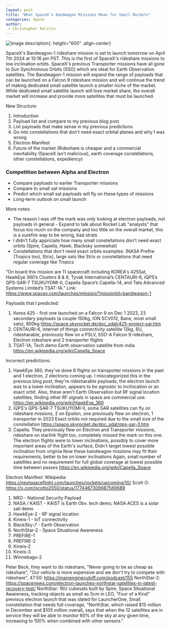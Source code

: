 ```yaml
---
layout: post
title: "What SpaceX's Bandwagon Missions Mean for Small Rockets"
categories: Space
author:
 - Christopher Kalitin
---
```

<head>
    <meta property="og:image" content="{{site.url}}/assets/images//stoke-nova-perfect/hop.jpg">
</head>

![Image description]({{site.url}}/assets/images/covers/spacex-bandwagon-mission.jpg){: height="600" .align-center}

SpaceX's Bandwagon-1 rideshare mission is set to launch tomorrow on April 7th 2024 at 10:16 pm PST. This is the first of SpaceX's rideshare missions to low inclination orbits. SpaceX's previous Transporter missions have all gone to Sun Synchronous Orbits (SSO) which are ideal for Earth Observation satellites. The Bandwagon-1 mission will expand the range of payloads that can be launched on a Falcon 9 rideshare mission and will continue the trend of making dedicated small satellite launch a smaller niche of the market. While dedicated small satellite launch will lose market share, the overall market will increase and provide more satellites that must be launched.



New Structure:
1. Introduction
2. Payload list and compare to my previous blog post
3. List payloads that make sense in my previous predictions
4. Go into constellations that don't need exact orbital planes and why I was wrong
5. Electron Manifest
6. Future of the market (Rideshare is cheaper and a commercial inevitability (SpaceX isn't malicious), earth coverage constellations, other constellations, expediency)

### <b>Competition between Alpha and Electron</b>

* Compare payloads to earlier Transporter missions
* Compare to small sat missions
* Predict which small sat payloads will fly on these types of missions
* Long-term outlook on small launch

More notes:
* The reason I was off the mark was only looking at electron payloads, not payloads in general - Expand to talk about Rocket Lab "analysts" that focus too much on the company and too little on the overall market, this is a surefire way to be wrong, bad strats
* I didn't fully appriciate how many small constellations don't need exact orbits (Spire, Capella, Hawk, Blacksky somewhat)
* Constellations that don't need exact orbits examples: (NASA Prefire (Tropics too), Strix), large sats like Strix or constellations that need regular coverage like Tropics

"On board this mission are 11 spacecraft including KOREA's 425Sat, HawkEye 360’s Clusters 8 & 9, Tyvak International’s CENTAURI-6, iQPS’s QPS-SAR-7 TSUKUYOMI-II, Capella Space’s Capella-14, and Tata Advanced Systems Limited’s TSAT-1A."
Link: https://www.spacex.com/launches/mission/?missionId=bandwagon-1

Payloads that I predicted:
1. Korea 425 - first one launched on a Falcon 9 on Dec 1 2023, 23 secondary payloads (a couple 150kg, ION SCV012, Bane, most small sats), 800kg
https://space.skyrocket.de/doc_sdat/425-project-sar.htm
2. CENTAURI-6, internet of things connectivity satellite 12kg, 6U, ridesharable, previously flew on a PSLV, SSO-A Falcon 9 rideshare, Electron rideshare and 2 transporter flights
3. TSAT-1A, Tech demo Earth observation satellite from india
https://en.wikipedia.org/wiki/Capella_Space

Incorrect predictions:
1. HawkEye 360, they've done 6 flights on transporter missions in the past and 1 electron, 2 electrons coming up. 
I miscategorized this in the previous blog post, they're ridesharable payloads, the electron launch was to a lower inclination, appears to be agnostic to inclincation or an exact orbit.
Also, these aren't Earth Observation but RF  signal location satellites, finding other RF signals in space are commercial use.
https://en.wikipedia.org/wiki/HawkEye_360
2. iQPS's QPS-SAR-7 TSUKUYOMI-II, some SAR satellites can fly on rideshare missions, 2 on Epsilon, one previously flew on electron, 1 transporter in 2023
Exact orbits not required due to the small size of the constellation
https://space.skyrocket.de/doc_sdat/qps-sar-3.htm
3. Capella. They previously flew on Electron and Transporter missions, rideshare on starlink flight too, completely missed the mark on this one.
The electron flights were to lower inclinations, possibly to cover more important areas of the Earth's surface, Didn't target lowest possible inclination from virginia
Now these bandwagon missions may fit their requirements, better to be on lower inclinations
Again, small number of satellites and no requirement for full global coverage at lowest possible time between passes
https://en.wikipedia.org/wiki/Capella_Space

Electron Manifest:
Wikipedia: https://nextspaceflight.com/launches/rockets/upcoming/10/
Scott O: https://x.com/scotto2050/status/1774467309987569689

1. NRO              - National Security Payload
2. NASA / KAIST     - KAIST is Earth Obv. tech demo, NASA ACES is a solar sail demo
3. HawkEye-2        - RF signal location
4. Kineis-1         - IoT connectivity
5. BlackSky-7       - Earth Observation
6. NorthStar-2      - Space Situational Awareness
7. PREFIRE-1
8. PREFIRE-2
9. Kineis-2
10. Kineis-3
11. Winnebago-2

Peter Beck, they want to do rideshare, "Never going to be as cheap as rideshare", "Our vehicle is more expensive and we don't try to compete with rideshare", 47:50: https://mainenginecutoff.com/podcast/155
NorthStar-2: https://spacenews.com/electron-launches-northstar-satellites-in-latest-recovery-test/
NorthStar: 16U cubesats built by Spire, Space Situational Awareness, tracking objects as small as 5cm in LEO, "Four of a Kind" previous electron launch that was slated for LauncherOne, Small constellation that needs full coverage, "NorthStar, which raised $15 million in December and $105 million overall, says that when the 12 satellites are in service they will be able to monitor 60% of the sky at any given time, increasing to 100% when combined with other sensors."